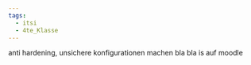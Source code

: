 ```yaml
---
tags:
  - itsi
  - 4te_Klasse
---
```

anti hardening, unsichere konfigurationen machen
bla bla is auf moodle